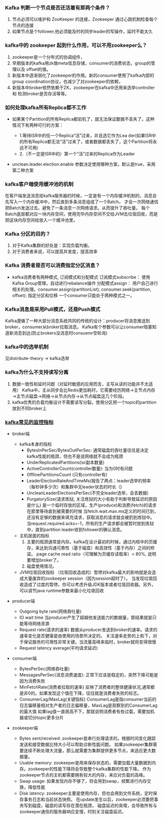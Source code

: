 ### Kafka 判断一个节点是否还活着有那两个条件？
1. 节点必须可以维护和 ZooKeeper 的连接，Zookeeper 通过心跳机制检查每个节点的连接
2. 如果节点是个follower,他必须能及时的同步leader的写操作，延时不能太久

### kafka中的 zookeeper 起到什么作用，可以不用zookeeper么？
1. zookeeper是一个分布式的协调组件，
2. 早期版本的kafka用zk做meta信息存储，consumer的消费状态，group的管理以及 offset的值。
3. 新版本中逐渐弱化了zookeeper的作用。新的consumer使用了kafka内部的group coordination协议，也减少了对zookeeper的依赖，
4. 新版本中broker依然依赖于ZK，zookeeper在kafka中还用来选举controller 和 检测broker是否存活等等。

### 如何处理kafka所有Replica都不工作
 - 如果某个Partition的所有Replica都宕机了，就无法保证数据不丢失了。这种情况下有两种可行的方案：
   - 1.等待ISR中的任一个Replica“活”过来，并且选它作为Lea der(如果ISR中的所有Replica都无法“活”过来了，或者数据都丢失了，这个Partition将永远不可用)
   - 2.（不一定是ISR中的）第一个“活”过来的Replica作为Leader

- unclean.leader.election.enable 参数决定使用哪种方案，默认是true，采用第二种方案

### kafka客户端使用缓冲池的机制
在客户端发送消息给kafka服务器的时候，一定是有一个内存缓冲机制的，消息会先写入一个内存缓冲中，然后直到多条消息组成了一个Batch，
才会一次网络通信把Batch发送过去。避免了一条消息一次网络请求。从而提升了吞吐量。
每个Batch底层都对应一块内存空间，使用完毕内存空间不交给JVM去垃圾回收，而是把这块内存空间给放入一个缓冲池里。

### Kafka 分区的目的？
 1. 对于Kafka集群的好处是：实现负载均衡。
 2. 对于消费者来说，可以提高并发度，提高效率
 
### Kafka 消费者是否可以消费指定分区消息？
- kafka消费者有两种模式, 订阅模式和分配模式
    订阅模式subscribe： 使用Kafka Group管理，自动进行rebalance操作
    分配模式assign： 用户自己进行相关的处理。consumer.assign(partitionList);   consumer.seek(partition, offset); 指定分区和位移
    一个consumer只能处于两种模式之一。

### Kafka消息是采用Pull模式，还是Push模式
Kafka遵循了一种大部分消息系统共同的传统的设计：producer将消息推送到broker，consumer从broker拉取消息。
Kafka有个参数可以让consumer阻塞知道新消息到达(防止brokers没消息时consuemr空轮询)

### kafka中的选举机制
见distribute-theory -> kafka选举

### kafka为什么不支持读写分离
1. 数据一致性和延时问题（对延时敏感的应用而言，主写从读的功能并不太适用）
     Kafka中，主从同步会比Redis更加耗时，它需要经历网络→主节点内存→主节点磁盘→网络→从节点内存→从节点磁盘这几个阶段。
2. kafka优秀的负载均衡设计不需要读写分裂。使用分区把一个topic的partition放到不同broker上

### [kafka常见的监控指标](https://www.cnblogs.com/xinxiucan/p/12666967.html)
- broker端
    - kafka本身的指标
        - BytesInPerSec/BytesOutPerSec: 通常磁盘的吞吐量往往是决定kafka性能的瓶颈，但也不是说网络就不会成为瓶颈
        - UnderReplicatedPartitions(isr副本数量)
        - ActiveControllerCount(controller数量):  当为0时有问题
        - OfflinePartitionsCount (只有controller有)
        - LeaderElectionRateAndTimeMs(报告了两点：leader选举的频率（每秒钟多少次）和集群中无leader状态的时长（)
        - UncleanLeaderElectionsPerSec(不完全leader选举，会丢数据)
        - PurgatorySize(请求炼狱, 关注炼狱的大小有助于判断导致延迟的原因是什么)
           是一个临时存放的区域，生产(produce)和消费(fetch)的请求在那里等待直到被需要的时候
           当fetch.wait.max.ms定义的时间已到，还没有足够的数据来填充请求，获取消息的请求就会被扔到炼狱中。
           当request.required.acks=-1，所有的生产请求都会被暂时放到炼狱中，直到partition leader收到follower的确认消息。
    - 主机层面的指标
        1. 主要的瓶颈通常是内存。kafka在设计最初的时候，通过内核中的页缓存，来达到沟通可靠性（基于磁盘）和高效性（基于内存）之间的桥梁。
         page cache read ratio（可理解为页缓存读取率）< 80%, 说明要增加broker了。
        2. 磁盘使用情况。
    - JVM垃圾回收指标 
        （垃圾回收造成的）暂停对kafka最大的影响就是会造成大量废弃的zookeeper session（因为session超时了）。
        当发现垃圾回收造成了过度的暂停，你可以考虑升级JDK版本或者垃圾回收器。另外，可以调节java runtime参数来最小化垃圾回收
- producer端
    - Outgoing byte rate(网络吞吐量)
    - IO wait time 当producer产生了超越他发送能力的数据量，那结果就是只能等待网络资源
    - Request rate(请求的速率)
        数据从producer发送到broker的速率。请求的速率变化是否健康是由使用的场景所决定的。
        关注速率走势的上和下，对于保证服务的可用性非常关键。当流量高峰来临时，broker就将变得很慢
    - Request latency average(平均请求延迟)
    
- consumer端
    - BytesPerSec(网络吞吐量)
    - MessagesPerSec(消息消费速度): 正常下应该是稳定的，突然下降可能是因为消费失败
    - MinFetchRate(消费者拉取的速率)
         反映了消费者的整体健康状况,通常都是非0的。如果发现这个值在下降，往往就是消费者失败的标志。
    - ConsumerLag/MaxLag(关键指标)
        ConsumerLag是指consumer当前的日志偏移量相对生产者的日志偏移量，MaxLag是观察到的ConsumerLag的最大值
        如果lag值一直居高不下，那就说明消费者有些过载，需要加机器或切分topic更多分片    
- zookeeper端
   - Bytes sent/received: 
         zookeeper是串行处理请求的。根据时间变化跟踪发送和接受数据比特大小可以帮助诊断性能问题。
         如果zookeeper集群需要连续不断处理大流量，那么就需要为集群提供更多节点，来适应更大数据量。
   - Usable memory: 
          zookeeper是用来保存状态的，需要加载大量数据到内存。zookeeper的性能下降将会导致整个kafka集群的性能下降。
          作为zookeeper节点的主机都需要拥有较大的内存，来应对负载的高峰。
   - Swap usage: 
         如果发现内存不够了，将会用到swap，频繁进行内存交换，降低性能
   - Disk latency:
         zookeeper主要是使用内存，但也会用到文件系统，定时保存事务日志和当前状态快照。
         在update发生以后，zookeeper必须要把事务写到磁盘，磁盘的读写存在潜在瓶颈，
         磁盘延迟的突增，会导致所有与zookeeper通信的服务器响应变慢，时刻关注磁盘延迟。